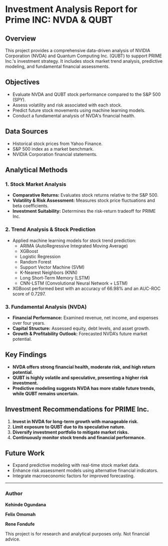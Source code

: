 # Investment Analysis Report for Prime INC: NVDA & QUBT

## Overview
This project provides a comprehensive data-driven analysis of NVIDIA Corporation (NVDA) and Quantum Computing Inc. (QUBT) to support PRIME Inc.'s investment strategy. It includes stock market trend analysis, predictive modeling, and fundamental financial assessments.

## Objectives
- Evaluate NVDA and QUBT stock performance compared to the S&P 500 (SPY).
- Assess volatility and risk associated with each stock.
- Predict future stock movements using machine learning models.
- Conduct a fundamental analysis of NVDA's financial health.

## Data Sources
- Historical stock prices from Yahoo Finance.
- S&P 500 index as a market benchmark.
- NVIDIA Corporation financial statements.

## Analytical Methods
### 1. **Stock Market Analysis**
- **Comparative Returns:** Evaluates stock returns relative to the S&P 500.
- **Volatility & Risk Assessment:** Measures stock price fluctuations and beta coefficients.
- **Investment Suitability:** Determines the risk-return tradeoff for PRIME Inc.

### 2. **Trend Analysis & Stock Prediction**
- Applied machine learning models for stock trend prediction:
  - ARIMA (AutoRegressive Integrated Moving Average)
  - XGBoost
  - Logistic Regression
  - Random Forest
  - Support Vector Machine (SVM)
  - K-Nearest Neighbors (KNN)
  - Long Short-Term Memory (LSTM)
  - CNN-LSTM (Convolutional Neural Network + LSTM)
- XGBoost performed best with an accuracy of 66.98% and an AUC-ROC score of 0.7297.

### 3. **Fundamental Analysis (NVDA)**
- **Financial Performance:** Examined revenue, net income, and expenses over four years.
- **Capital Structure:** Assessed equity, debt levels, and asset growth.
- **Growth & Profitability Outlook:** Forecasted NVDA’s future market potential.

## Key Findings
- **NVDA offers strong financial health, moderate risk, and high return potential.**
- **QUBT is highly volatile and speculative, presenting a higher risk investment.**
- **Predictive modeling suggests NVDA has more stable future trends, while QUBT remains uncertain.**

## Investment Recommendations for PRIME Inc.
1. **Invest in NVDA for long-term growth with manageable risk.**
2. **Limit exposure to QUBT due to its speculative nature.**
3. **Diversify investment portfolio to mitigate market risks.**
4. **Continuously monitor stock trends and financial performance.**

## Future Work
- Expand predictive modeling with real-time stock market data.
- Enhance risk assessment models using alternative financial indicators.
- Integrate macroeconomic factors for improved forecasting.

---

### Author
**Kehinde Ogundana**

**Felix Omomah**

**Rene Fondufe**


This project is for research and analytical purposes only. Not financial advice.
